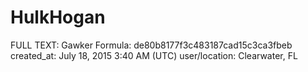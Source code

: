 # HulkHogan

FULL TEXT: Gawker
Formula: de80b8177f3c483187cad15c3ca3fbeb
created_at: July 18, 2015 3:40 AM (UTC)
user/location: Clearwater, FL